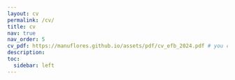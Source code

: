 ```yaml
---
layout: cv
permalink: /cv/
title: cv
nav: true
nav_order: 5
cv_pdf: https://manuflores.github.io/assets/pdf/cv_efb_2024.pdf # you can also use external links here
description: 
toc:
  sidebar: left
---
```

